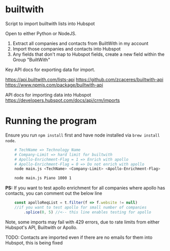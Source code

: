 # builtwith
Script to import builtwith lists into Hubspot

Open to either Python or NodeJS.

1. Extract all companies and contacts from BuiltWith in my account
2. Import those companies and contacts into Hubspot
3. Any fields that don't map to Hubspot fields, create a new field within the Group "BuiltWith"

Key API docs for exporting data for import.

https://api.builtwith.com/lists-api
https://github.com/zcaceres/builtwith-api
https://www.npmjs.com/package/builtwith-api

API docs for importing data into Hubspot
https://developers.hubspot.com/docs/api/crm/imports


# Running the program

Ensure you run `npm install` first and have node installed via `brew install node`.

```bash
    # TechName => Technology Name
    # Company-Limit => hard limit for builtwith
    # Apollo-Enrichment-Flag = 1 => Enrich with apollo
    # Apollo-Enrichment-Flag = 0 => Do not enrich with apollo
    node main.js <TechName> <Company-Limit> <Apollo-Enrichment-Flag>

    node main.js Piano 1000 1
```

**PS:** If you want to test apollo enrichment for all companies where apollo has contacts, you can comment out the below line

```javascript
    const apolloReqList = t.filter(f => f.website != null)
    //if you want to test apollo for small number of companies
        .splice(0, 5) //<-- this line enables testing for apollo
```
Note, some imports may fail with 429 errors, due to rate limits from either Hubspot's API, Builtwith or Apollo.

TODO: Contacts are imported even if there are no emails for them into Hubspot, this is being fixed
